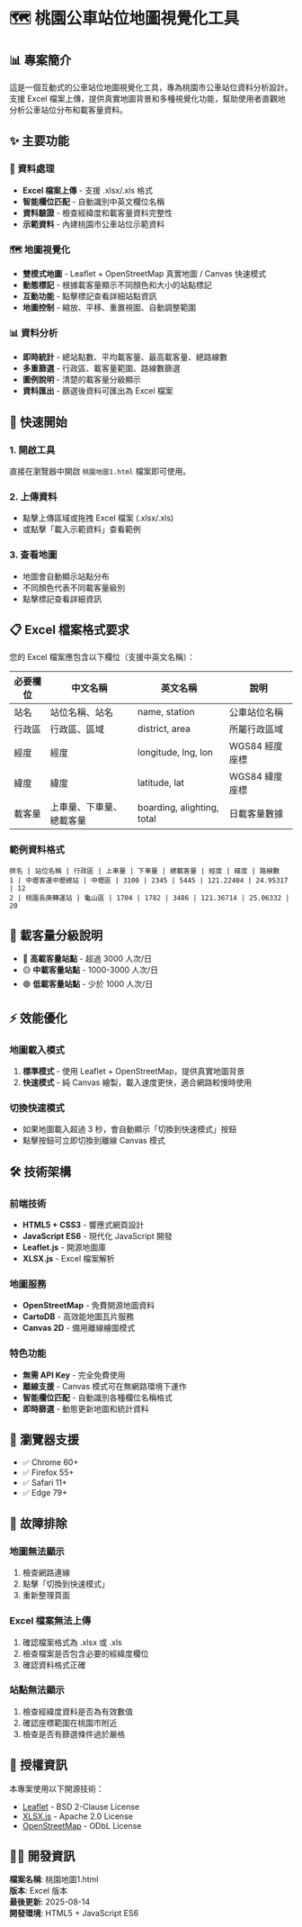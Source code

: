 # 🗺️ 桃園公車站位地圖視覺化工具

## 📊 專案簡介
這是一個互動式的公車站位地圖視覺化工具，專為桃園市公車站位資料分析設計。支援 Excel 檔案上傳，提供真實地圖背景和多種視覺化功能，幫助使用者直觀地分析公車站位分布和載客量資料。

## ✨ 主要功能

### 📂 資料處理
- **Excel 檔案上傳** - 支援 .xlsx/.xls 格式
- **智能欄位匹配** - 自動識別中英文欄位名稱
- **資料驗證** - 檢查經緯度和載客量資料完整性
- **示範資料** - 內建桃園市公車站位示範資料

### 🗺️ 地圖視覺化
- **雙模式地圖** - Leaflet + OpenStreetMap 真實地圖 / Canvas 快速模式
- **動態標記** - 根據載客量顯示不同顏色和大小的站點標記
- **互動功能** - 點擊標記查看詳細站點資訊
- **地圖控制** - 縮放、平移、重置視圖、自動調整範圍

### 📊 資料分析
- **即時統計** - 總站點數、平均載客量、最高載客量、總路線數
- **多重篩選** - 行政區、載客量範圍、路線數篩選
- **圖例說明** - 清楚的載客量分級顯示
- **資料匯出** - 篩選後資料可匯出為 Excel 檔案

## 🚀 快速開始

### 1. 開啟工具
直接在瀏覽器中開啟 `桃園地圖1.html` 檔案即可使用。

### 2. 上傳資料
- 點擊上傳區域或拖拽 Excel 檔案 (.xlsx/.xls)
- 或點擊「載入示範資料」查看範例

### 3. 查看地圖
- 地圖會自動顯示站點分布
- 不同顏色代表不同載客量級別
- 點擊標記查看詳細資訊

## 📋 Excel 檔案格式要求

您的 Excel 檔案應包含以下欄位（支援中英文名稱）：

| 必要欄位 | 中文名稱 | 英文名稱 | 說明 |
|---------|---------|---------|------|
| 站名 | 站位名稱、站名 | name, station | 公車站位名稱 |
| 行政區 | 行政區、區域 | district, area | 所屬行政區域 |
| 經度 | 經度 | longitude, lng, lon | WGS84 經度座標 |
| 緯度 | 緯度 | latitude, lat | WGS84 緯度座標 |
| 載客量 | 上車量、下車量、總載客量 | boarding, alighting, total | 日載客量數據 |

### 範例資料格式
```
排名 | 站位名稱 | 行政區 | 上車量 | 下車量 | 總載客量 | 經度 | 緯度 | 路線數
1 | 中壢客運中壢總站 | 中壢區 | 3100 | 2345 | 5445 | 121.22404 | 24.95317 | 12
2 | 桃園長庚轉運站 | 龜山區 | 1704 | 1782 | 3486 | 121.36714 | 25.06332 | 20
```

## 🎯 載客量分級說明

- 🔴 **高載客量站點** - 超過 3000 人次/日
- 🟡 **中載客量站點** - 1000-3000 人次/日  
- 🟢 **低載客量站點** - 少於 1000 人次/日

## ⚡ 效能優化

### 地圖載入模式
1. **標準模式** - 使用 Leaflet + OpenStreetMap，提供真實地圖背景
2. **快速模式** - 純 Canvas 繪製，載入速度更快，適合網路較慢時使用

### 切換快速模式
- 如果地圖載入超過 3 秒，會自動顯示「切換到快速模式」按鈕
- 點擊按鈕可立即切換到離線 Canvas 模式

## 🛠️ 技術架構

### 前端技術
- **HTML5 + CSS3** - 響應式網頁設計
- **JavaScript ES6** - 現代化 JavaScript 開發
- **Leaflet.js** - 開源地圖庫
- **XLSX.js** - Excel 檔案解析

### 地圖服務
- **OpenStreetMap** - 免費開源地圖資料
- **CartoDB** - 高效能地圖瓦片服務
- **Canvas 2D** - 備用離線繪圖模式

### 特色功能
- **無需 API Key** - 完全免費使用
- **離線支援** - Canvas 模式可在無網路環境下運作
- **智能欄位匹配** - 自動識別各種欄位名稱格式
- **即時篩選** - 動態更新地圖和統計資料

## 📱 瀏覽器支援

- ✅ Chrome 60+
- ✅ Firefox 55+
- ✅ Safari 11+
- ✅ Edge 79+

## 🔧 故障排除

### 地圖無法顯示
1. 檢查網路連線
2. 點擊「切換到快速模式」
3. 重新整理頁面

### Excel 檔案無法上傳
1. 確認檔案格式為 .xlsx 或 .xls
2. 檢查檔案是否包含必要的經緯度欄位
3. 確認資料格式正確

### 站點無法顯示
1. 檢查經緯度資料是否為有效數值
2. 確認座標範圍在桃園市附近
3. 檢查是否有篩選條件過於嚴格

## 📄 授權資訊

本專案使用以下開源技術：
- [Leaflet](https://leafletjs.com/) - BSD 2-Clause License
- [XLSX.js](https://github.com/SheetJS/sheetjs) - Apache 2.0 License
- [OpenStreetMap](https://www.openstreetmap.org/) - ODbL License

## 👨‍💻 開發資訊

**檔案名稱**: 桃園地圖1.html  
**版本**: Excel 版本  
**最後更新**: 2025-08-14  
**開發環境**: HTML5 + JavaScript ES6
